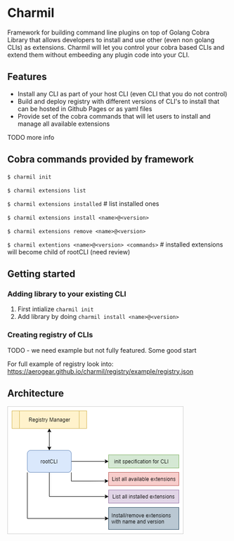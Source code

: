 # Charmil

Framework for building command line plugins on top of Golang Cobra Library that allows developers to install and use other (even non golang CLIs) as extensions.
Charmil will let you control your cobra based CLIs and extend them without embeeding any plugin code into your CLI.

## Features

- Install any CLI as part of your host CLI (even CLI that you do not control)
- Build and deploy registry with different versions of CLI's to install that can be hosted in Github Pages or as yaml files
- Provide set of the cobra commands that will let users to install and manage all available extensions

TODO more info

## Cobra commands provided by framework

`$ charmil init`

`$ charmil extensions list`

`$ charmil extensions installed` # list installed ones

`$ charmil extensions install <name>@<version>`

`$ charmil extensions remove <name>@<version>`

`$ charmil extentions <name>@<version> <commands>` # installed extensions will become child of rootCLI (need review)

## Getting started

### Adding library to your existing CLI

1. First intialize `charmil init`
2. Add library by doing `charmil install <name>@<version>`

### Creating registry of CLIs

TODO - we need example but not fully featured. Some good start

For full example of registry look into:
https://aerogear.github.io/charmil/registry/example/registry.json

## Architecture

![architecture](mockups/architecture.png)
